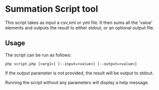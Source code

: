 # Summation Script tool

This script takes as input a csv,xml or yml file.  It then sums all the 'value' elements and outputs the result to either 
stdout, or an optional output file.
 
 ## Usage
 
 The script can be run as follows:
 
 ```
php script.php [<arg1>] [--input=<value>] [--output=<value>]
 ```
 
 If the output parameter is not provided, the result will be output to stdout.
 
 Running the script without any parameters will display a help message.
 